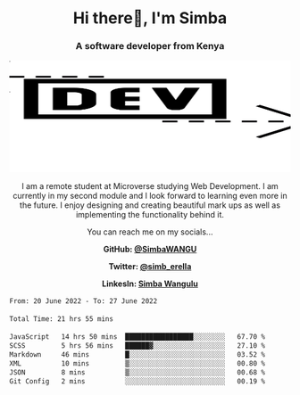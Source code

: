 
<h1 align="center"> Hi there👋, I'm Simba</h1>
<h3 align="center">A software developer from Kenya</h3>

<img src="/arrow-svgrepo-com.svg" margin="auto" width="100%" height="200px">


<p align="center">I am a remote student at Microverse studying Web Development. I am currently in my second module and I look forward to learning even more in the future. I enjoy designing and creating beautiful mark ups as well as implementing the functionality behind it.</p>

<p align="center">You can reach me on my socials... </p>

<div align="center">

__<p>  GitHub: [@SimbaWANGU](https://github.com/SimbaWANGU)__  </p>
__<p> Twitter: [@simb_erella](https://twitter.com/simb_erella)__ </p>
__<p> LinkesIn: [Simba Wangulu](https://www.linkedin.com/in/simba-wangulu/)__ </p>

</div>

<!--START_SECTION:waka-->

```text
From: 20 June 2022 - To: 27 June 2022

Total Time: 21 hrs 55 mins

JavaScript   14 hrs 50 mins  █████████████████░░░░░░░░   67.70 %
SCSS         5 hrs 56 mins   ██████▓░░░░░░░░░░░░░░░░░░   27.10 %
Markdown     46 mins         █░░░░░░░░░░░░░░░░░░░░░░░░   03.52 %
XML          10 mins         ▒░░░░░░░░░░░░░░░░░░░░░░░░   00.80 %
JSON         8 mins          ▒░░░░░░░░░░░░░░░░░░░░░░░░   00.68 %
Git Config   2 mins          ░░░░░░░░░░░░░░░░░░░░░░░░░   00.19 %
```

<!--END_SECTION:waka-->
